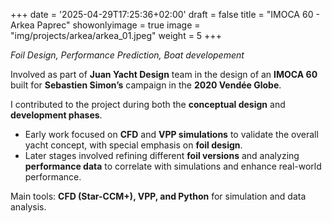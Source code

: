 +++
date = '2025-04-29T17:25:36+02:00'
draft = false
title = "IMOCA 60 - Arkea Paprec"
showonlyimage = true
image = "img/projects/arkea/arkea_01.jpeg"
weight = 5
+++

*Foil Design, Performance Prediction, Boat developement*

<!--more-->

Involved as part of **Juan Yacht Design** team in the design of an **IMOCA 60** built for **Sebastien Simon’s** campaign in the **2020 Vendée Globe**.

I contributed to the project during both the **conceptual design** and **development phases**.

*	Early work focused on **CFD** and **VPP simulations** to validate the overall yacht concept, with special emphasis on **foil design**.
*	Later stages involved refining different **foil versions** and analyzing **performance data** to correlate with simulations and enhance real-world performance.

Main tools: **CFD (Star-CCM+), VPP, and Python** for simulation and data analysis.

